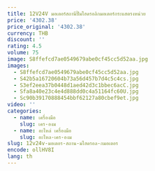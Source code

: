 ```yaml
---
title: 12V24V มอเตอร์สถานีปั๊มไฮดรอลิกมอเตอร์กระแสตรงหน่วย
price: '4302.38'
price_original: '4302.38'
currency: THB
discount: ''
rating: 4.5
volume: 75
image: S8ffefcd7ae0549679abe0cf45cc5d52aa.jpg
images:
  - S8ffefcd7ae0549679abe0cf45cc5d52aa.jpg
  - S42b5a16720604b73a56d457b7d4c5c4cs.jpg
  - S3ef2eea37b0448d1aed42d3c1bbec6acC.jpg
  - Sfa8a40e23c4e4d888dd0c4a51164fc60U.jpg
  - Sc90b39170888454bbf62127a80cbef9et.jpg
video: ''
categories:
  - name: เครื่องมือ
    slug: เคร-องม
  - name: อะไหล่ เครื่องมือ
    slug: อะไหล-เคร-องม
slug: 12v24v-มอเตอร-สถาน-มไฮดรอล-กมอเตอร
encode: ollHV8I
lang: th
---
```

  